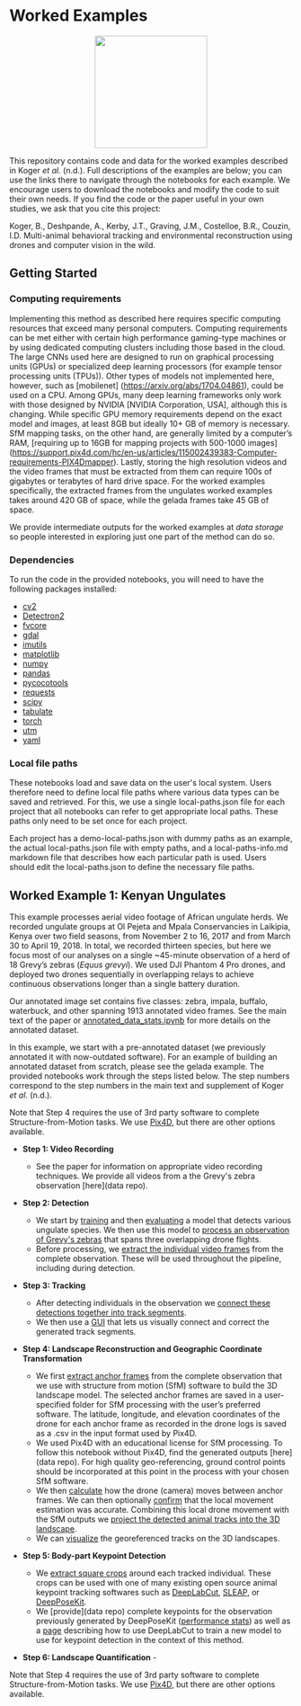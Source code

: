 # Worked Examples

<p align="center">
<img src="https://github.com/benkoger/overhead-video-worked-examples/blob/main/pictures/tracks_on_map_observation088.png" height="200px">
</p>

This repository contains code and data for the worked examples described in Koger *et al.* (n.d.). Full descriptions of the examples are below; you can use the links there to navigate through the notebooks for each example. We encourage users to download the notebooks and modify the code to suit their own needs. If you find the code or the paper useful in your own studies, we ask that you cite this project:

Koger, B., Deshpande, A., Kerby, J.T., Graving, J.M., Costelloe, B.R., Couzin, I.D. Multi-animal behavioral tracking and environmental reconstruction using drones and computer vision in the wild.

## Getting Started
### Computing requirements
Implementing this method as described here requires specific computing resources that exceed many personal computers. Computing requirements can be met either with certain high performance gaming-type machines or by using dedicated computing clusters including those based in the cloud.  The large CNNs used here are designed to run on graphical processing units (GPUs) or specialized deep learning processors (for example tensor processing units (TPUs)). Other types of models not implemented here, however, such as [mobilenet] (https://arxiv.org/abs/1704.04861), could be used on a CPU.  Among GPUs, many deep learning frameworks only work with those designed by NVIDIA [NVIDIA Corporation, USA], although this is changing. While specific GPU memory requirements depend on the exact model and images, at least 8GB but ideally 10+ GB of memory is necessary. SfM mapping tasks, on the other hand, are generally limited by a computer’s RAM, [requiring up to 16GB for mapping projects with 500-1000 images] (https://support.pix4d.com/hc/en-us/articles/115002439383-Computer-requirements-PIX4Dmapper). Lastly, storing the high resolution videos and the video frames that must be extracted from them can require 100s of gigabytes or terabytes of hard drive space. For the worked examples specifically, the extracted frames from the ungulates worked examples takes around 420 GB of space, while the gelada frames take 45 GB of space.

We provide intermediate outputs for the worked examples at *data storage* so people interested in exploring just one part of the method can do so.

### Dependencies
To run the code in the provided notebooks, you will need to have the following packages installed:
- [cv2](https://opencv.org/)
- [Detectron2](https://detectron2.readthedocs.io/en/latest/)
- [fvcore](https://github.com/facebookresearch/fvcore)
- [gdal](https://gdal.org/)
- [imutils](https://github.com/PyImageSearch/imutils)
- [matplotlib](https://matplotlib.org/)
- [numpy](https://numpy.org/)
- [pandas](https://pandas.pydata.org/)
- [pycocotools](https://pypi.org/project/pycocotools/)
- [requests](https://pypi.org/project/requests/)
- [scipy](https://scipy.org/)
- [tabulate](https://pypi.org/project/tabulate/)
- [torch](https://pytorch.org/docs/stable/torch.html)
- [utm](https://pypi.org/project/utm/)
- [yaml](https://pyyaml.org/wiki/PyYAMLDocumentation)

### Local file paths
These notebooks load and save data on the user's local system. Users therefore need to define local file paths where various data types can be saved and retrieved. For this, we use a single local-paths.json file for each project that all notebooks can refer to get appropriate local paths. These paths only need to be set once for each project.

Each project has a demo-local-paths.json with dummy paths as an example, the actual local-paths.json file with empty paths, and a local-paths-info.md markdown file that describes how each particular path is used. Users should edit the local-paths.json to define the necessary file paths.

## Worked Example 1: Kenyan Ungulates

This example processes aerial video footage of African ungulate herds. We recorded ungulate groups at Ol Pejeta and Mpala Conservancies in Laikipia, Kenya over two field seasons, from November 2 to 16, 2017 and from March 30 to April 19, 2018. In total, we recorded thirteen species, but here we focus most of our analyses on a single ~45-minute observation of a herd of 18 Grevy’s zebras (*Equus grevyi*). We used DJI Phantom 4 Pro drones, and deployed two drones sequentially in overlapping relays to achieve continuous observations longer than a single battery duration.

Our annotated image set contains five classes: zebra, impala, buffalo, waterbuck, and other spanning 1913 annotated video frames. See the main text of the paper or [annotated_data_stats.ipynb](https://github.com/benkoger/overhead-video-worked-examples/blob/main/ungulates/detection/model-training/annotated_data_stats.ipynb) for more details on the annotated dataset.

In this example, we start with a pre-annotated dataset (we previously annotated it with now-outdated software). For an example of building an annotated dataset from scratch, please see the gelada example. The provided notebooks work through the steps listed below. The step numbers correspond to the step numbers in the main text and supplement of Koger *et al.* (n.d.).

Note that Step 4 requires the use of 3rd party software to complete Structure-from-Motion tasks. We use [Pix4D](https://www.pix4d.com/product/pix4dmapper-photogrammetry-software), but there are other options available. 
- **Step 1: Video Recording**
    - See the paper for information on appropriate video recording techniques. We provide all videos from a the Grevy's zebra observation [here](data repo).
- **Step 2: Detection**
    - We start by [training](./ungulates/detection/model-training/train_ungulate_detection.ipynb) and then [evaluating](./ungulates/detection/model-training/precision-accuracy-curves.ipynb) a model that detects various ungulate species. We then use this model to [process an observation of Grevy's zebras](./ungulates/detection/inference/process-video.ipynb) that spans three overlapping drone flights.
    - Before processing, we [extract the individual video frames](https://github.com/benkoger/overhead-video-worked-examples/blob/main/ungulates/detection/inference/extract_video_frames.ipynb) from the complete observation. These will be used throughout the pipeline, including during detection.
- **Step 3: Tracking**
    - After detecting individuals in the observation we [connect these detections together into track segments](https://github.com/benkoger/overhead-video-worked-examples/blob/main/ungulates/tracking/detections_to_tracks.ipynb).
    - We then use a [GUI](https://github.com/benkoger/overhead-video-worked-examples/blob/main/ungulates/tracking/track_correction_GUI.ipynb) that lets us visually connect and correct the generated track segments.
- **Step 4: Landscape Reconstruction and Geographic Coordinate Transformation**
    -  We first [extract anchor frames](https://github.com/benkoger/overhead-video-worked-examples/blob/main/ungulates/mapping/get_anchor_frames.ipynb) from the complete observation that we use with structure from motion (SfM) software to build the 3D landscape model. The selected anchor frames are saved in a user-specified folder for SfM processing with the user’s preferred software. The latitude, longitude, and elevation coordinates of the drone for each anchor frame as recorded in the drone logs is saved as a .csv in the input format used by Pix4D.
    - We used Pix4D with an educational license for SfM processing. To follow this notebook without Pix4D, find the generated outputs [here](data repo). For high quality geo-referencing, ground control points should be incorporated at this point in the process with your chosen SfM software.
    - We then [calculate](https://github.com/benkoger/overhead-video-worked-examples/blob/main/ungulates/mapping/extract_drone_movement.ipynb) how the drone (camera) moves between anchor frames. We can then optionally [confirm](https://github.com/benkoger/overhead-video-worked-examples/blob/main/ungulates/mapping/intersegment-differences.ipynb) that the local movement estimation was accurate. Combining this local drone movement with the SfM outputs we [project the detected animal tracks into the 3D landscape](https://github.com/benkoger/overhead-video-worked-examples/blob/main/ungulates/mapping/drone_to_landscape.ipynb).
    - We can [visualize](https://github.com/benkoger/overhead-video-worked-examples/blob/main/ungulates/mapping/visualize_tracks_figure.ipynb) the georeferenced tracks on the 3D landscapes.

- **Step 5: Body-part Keypoint Detection**
    - We [extract square crops](https://github.com/benkoger/overhead-video-worked-examples/blob/main/ungulates/postures/crop_out_tracks.ipynb) around each tracked individual. These crops can be used with one of many existing open source animal keypoint tracking softwares such as [DeepLabCut](http://www.mackenziemathislab.org/deeplabcut), [SLEAP](https://sleap.ai/), or [DeepPoseKit](https://github.com/jgraving/DeepPoseKit).
    - We [provide](data repo) complete keypoints for the observation previously generated by DeepPoseKit ([performance stats](https://elifesciences.org/articles/47994)) as well as a [page]() describing how to use DeepLabCut to train a new model to use for keypoint detection in the context of this method.

- **Step 6: Landscape Quantification** -

Note that Step 4 requires the use of 3rd party software to complete Structure-from-Motion tasks. We use [Pix4D](https://www.pix4d.com/product/pix4dmapper-photogrammetry-software), but there are other options available.
